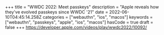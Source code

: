 +++
title = "WWDC 2022: Meet passkeys"
description = "Apple reveals how they've evolved passkeys since WWDC '21"
date = 2022-06-10T04:45:14.258Z
categories = ["webauthn", "ios", "macos"]
keywords = ["webauthn", "passkeys", "apple", "ios", "macos"]
hasCode = true
draft = false
+++
https://developer.apple.com/videos/play/wwdc2022/10092/